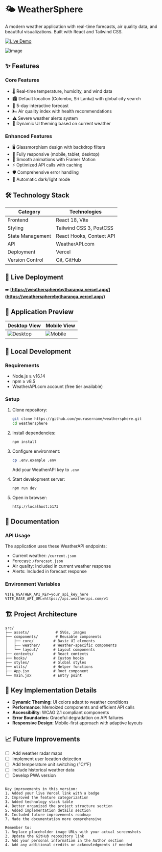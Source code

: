 


# 🌤️ WeatherSphere

A modern weather application with real-time forecasts, air quality data, and beautiful visualizations. Built with React and Tailwind CSS.

[![Live Demo](https://img.shields.io/badge/Live_Demo-WeatherSphere-blue?style=for-the-badge&logo=vercel)](https://weatherspherebytharanga.vercel.app/)

![image](https://github.com/user-attachments/assets/61305e61-cd8f-425c-afbe-6289a24189c7)


## ✨ Features

### Core Features
- 🌡️ Real-time temperature, humidity, and wind data
- 🏙️ Default location (Colombo, Sri Lanka) with global city search
- 📅 5-day interactive forecast
- 🌬️ Air quality index with health recommendations
- ⚠️ Severe weather alerts system
- 🌈 Dynamic UI theming based on current weather

### Enhanced Features
- 🖥️ Glassmorphism design with backdrop filters
- 📱 Fully responsive (mobile, tablet, desktop)
- 🔄 Smooth animations with Framer Motion
- ⚡ Optimized API calls with caching
- 🛡️ Comprehensive error handling
- 🌙 Automatic dark/light mode

## 🛠️ Technology Stack

| Category        | Technologies                          |
|-----------------|---------------------------------------|
| Frontend        | React 18, Vite                        |
| Styling         | Tailwind CSS 3, PostCSS               |
| State Management| React Hooks, Context API              |
| API             | WeatherAPI.com                        |
| Deployment      | Vercel                                |
| Version Control | Git, GitHub                           |

## 🚀 Live Deployment

➡️ **[https://weatherspherebytharanga.vercel.app/](https://weatherspherebytharanga.vercel.app/)**

## 📸 Application Preview

| Desktop View | Mobile View | 
|--------------|-------------|
| ![Desktop](screenshots/desktop.jpg) | ![Mobile](screenshots/mobile.jpg) |

## 🔧 Local Development

### Requirements
- Node.js ≥ v16.14
- npm ≥ v8.5
- WeatherAPI.com account (free tier available)

### Setup

1. Clone repository:
   ```bash
   git clone https://github.com/yourusername/weathersphere.git
   cd weathersphere
   ```

2. Install dependencies:
   ```bash
   npm install
   ```

3. Configure environment:
   ```bash
   cp .env.example .env
   ```
   Add your WeatherAPI key to `.env`

4. Start development server:
   ```bash
   npm run dev
   ```

5. Open in browser:
   ```
   http://localhost:5173
   ```

## 📜 Documentation

### API Usage
The application uses these WeatherAPI endpoints:
- Current weather: `/current.json`
- Forecast: `/forecast.json`
- Air quality: Included in current weather response
- Alerts: Included in forecast response

### Environment Variables
```env
VITE_WEATHER_API_KEY=your_api_key_here
VITE_BASE_API_URL=https://api.weatherapi.com/v1
```

## 🏗️ Project Architecture

```
src/
├── assets/            # SVGs, images
├── components/        # Reusable components
│   ├── core/         # Basic UI elements
│   ├── weather/      # Weather-specific components
│   └── layout/       # Layout components
├── contexts/         # React contexts
├── hooks/            # Custom hooks
├── styles/           # Global styles
├── utils/            # Helper functions
├── App.jsx           # Root component
└── main.jsx          # Entry point
```

## 📌 Key Implementation Details

- **Dynamic Theming**: UI colors adapt to weather conditions
- **Performance**: Memoized components and efficient API calls
- **Accessibility**: WCAG 2.1 compliant components
- **Error Boundaries**: Graceful degradation on API failures
- **Responsive Design**: Mobile-first approach with adaptive layouts

## 📈 Future Improvements

- [ ] Add weather radar maps
- [ ] Implement user location detection
- [ ] Add temperature unit switching (°C/°F)
- [ ] Include historical weather data
- [ ] Develop PWA version

```

Key improvements in this version:
1. Added your live Vercel link with a badge
2. Improved the feature categorization
3. Added technology stack table
4. Better organized the project structure section
5. Added implementation details section
6. Included future improvements roadmap
7. Made the documentation more comprehensive

Remember to:
1. Replace placeholder image URLs with your actual screenshots
2. Update the GitHub repository link
3. Add your personal information in the Author section
4. Add any additional credits or acknowledgments if needed
